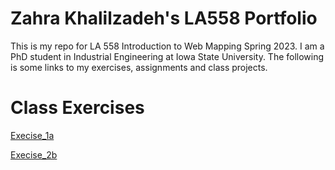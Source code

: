 # Zahra Khalilzadeh's LA558 Portfolio
This is my repo for LA 558 Introduction to Web Mapping Spring 2023.
I am a PhD student in Industrial Engineering at Iowa State University.
The following is some links to my exercises, assignments and class projects.


# Class Exercises
[Execise_1a](exercises/ex1a.md)

[Execise_2b](exercises/ex2b.md)
